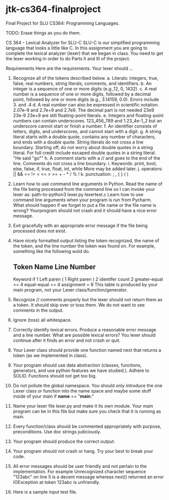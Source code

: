 # jtk-cs364-finalproject
Final Project for SLU CS364: Programming Languages.

TODO: Erase things as you do them.

CS 364 - Lexical Analyzer for SLU-C
SLU-C is our simplified programming language that looks a little like C. In this assignment you are going to complete the lexical analyzer (lexer) that we began in class. You need to get the lexer working in order to do Parts II and III of the project.

Requirements
Here are the requirements. Your lexer should ...

1) Recognize all of the tokens described below.
  a. Literals: integers, true, false, real numbers, string literals, comments, and identifiers.
  b. An integer is a sequence of one or more digits (e.g.,12, 0, 1432).
  c. A real number is a sequence of one or more digits, followed by a decimal point, followed by one or more digits (e.g., 3.14159, 0.0). Errors include 3. and .4
  d. A real number can also be expressed in scientific notation. 2.07e-9 and 2.7e+9 and 2.7e9. The decimal part is not needed 23e9 23e-9 23e+9 are still floating-point literals.
  e. Integers and floating-point numbers can contain underscores. 123_456_789 and 1.23_4e-1_2 but an underscore cannot start or finish a number.
  f. An identifier consists of letters, digits, and underscores, and cannot start with a digit.
  g. A string literal starts with a double quote, contains any number of characters, and ends with a double quote. String literals do not cross a line boundary. Starting off, do not worry about double quotes in a string literal. For full credit include escaped double quotes in a string literal. "He said \"go\""
  h. A comment starts with a // and goes to the end of the line. Comments do not cross a line boundary.
  i. Keywords: print, bool, else, false, if, true, float, int, while More may be added later.
  j. operators: || && == != < <= > >= + - * / % !
  k. punctuation: ; , { } ( )
2) Learn how to use command line arguments in Python. Read the name of the file being processed from the command line so I can invoke your lexer as:
  path-to-python3 lexer.py lexertest.c
Learn how to use command line arguments when your program is run from Pycharm. What should happen if we forget to put a file name or the file name is wrong? Yourprogram should not crash and it should have a nice error message.
3) Exit gracefully with an appropriate error message if the file being processed does not exist.
4) Have nicely formatted output listing the token recognized, the name of the token, and the line number the token was found on. For example, something like the following wold do.

    Token            Name                      Line Number
    ------------------------------------------------------
    Keyword          if                        1
    Left paren       (                         1
    Right paren      )                         2
    identifer        count                     2
    greater-equal    >=                        4
    equal-equal      ==                        4
    assignment       =                         8
    This table is produced by your main program, not your Lexer class/function/generator.

5) Recognize // comments properly but the lexer should not return them as a token. It should skip over or toss them. We do not want to see comments in the output.
6) Ignore (toss) all whitespace.
7) Correctly identify lexical errors. Produce a reasonable error message and a line number. What are possible lexical errors? You lexer should continue after it finds an error and not crash or quit.
8) Your Lexer class should provide one function named next that returns a token (as we implemented in class).
9) Your program should use data abstraction (classes, functions, generators, and use python features we have studied.). Adhere to SOLID. Functions should not get too big.
10) Do not pollute the global namespace. You should only introduce the one Lexer class or function into the name space and maybe some stuff inside of your main if __name__ == "__main__:"
11) Name your lexer file lexer.py and make it its own module. Your main program can be in this file but make sure you check that it is running as main.
12) Every function/class should be commented appropriately with purpose, preconditions. Use doc strings judiciously.
13) Your program should produce the correct output.
14) Your program should not crash or hang. Try your best to break your code.
15) All error messages should be user friendly and not pertain to the implementation. For example Unrecognized character sequence "123abc" on line 5 is a decent message whereas next() returned an error IOException at token 123abc is unfriendly.
16) Here is a sample input test file.
